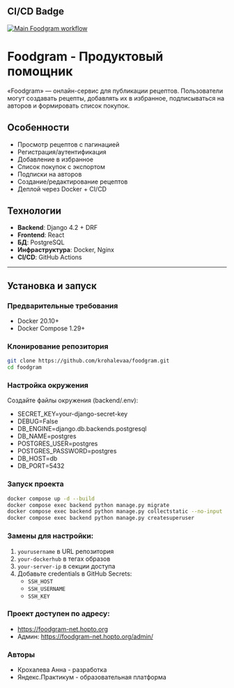 ## CI/CD Badge 
[![Main Foodgram workflow](https://github.com/Krohalevaa/foodgram/actions/workflows/main.yml/badge.svg)](https://github.com/Krohalevaa/foodgram/actions/workflows/main.yml)

# Foodgram - Продуктовый помощник

«Foodgram» — онлайн-сервис для публикации рецептов. Пользователи могут создавать рецепты, добавлять их в избранное, подписываться на авторов и формировать список покупок.

## Особенности
- Просмотр рецептов с пагинацией
- Регистрация/аутентификация
- Добавление в избранное
- Список покупок с экспортом
- Подписки на авторов
- Создание/редактирование рецептов
- Деплой через Docker + CI/CD

## Технологии
- **Backend**: Django 4.2 + DRF
- **Frontend**: React
- **БД**: PostgreSQL
- **Инфраструктура**: Docker, Nginx
- **CI/CD**: GitHub Actions

---

## Установка и запуск

### Предварительные требования
- Docker 20.10+
- Docker Compose 1.29+

### Клонирование репозитория
```bash
git clone https://github.com/krohalevaa/foodgram.git
cd foodgram
```

### Настройка окружения
Создайте файлы окружения (backend/.env):
- SECRET_KEY=your-django-secret-key
- DEBUG=False
- DB_ENGINE=django.db.backends.postgresql
- DB_NAME=postgres
- POSTGRES_USER=postgres
- POSTGRES_PASSWORD=postgres
- DB_HOST=db
- DB_PORT=5432

### Запуск проекта
```bash
docker compose up -d --build
docker compose exec backend python manage.py migrate
docker compose exec backend python manage.py collectstatic --no-input
docker compose exec backend python manage.py createsuperuser
```

### Замены для настройки:
1. `yourusername` в URL репозитория
2. `your-dockerhub` в тегах образов
3. `your-server-ip` в секции доступа
4. Добавьте credentials в GitHub Secrets:
   - `SSH_HOST`
   - `SSH_USERNAME`
   - `SSH_KEY`

### Проект доступен по адресу:
- https://foodgram-net.hopto.org
- Админ: https://foodgram-net.hopto.org/admin/

### Авторы

- Крохалева Анна - разработка
- Яндекс.Практикум - образовательная платформа
